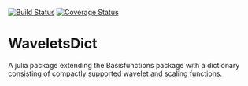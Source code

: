 [![Build Status](https://travis-ci.org/vincentcp/WaveletsDict.jl.svg?branch=master)](https://travis-ci.org/vincentcp/WaveletsDict.jl)
[![Coverage Status](https://coveralls.io/repos/github/vincentcp/WaveletsDict.jl/badge.svg?branch=master)](https://coveralls.io/github/vincentcp/WaveletsDict.jl?branch=master)
# WaveletsDict
A julia package extending the Basisfunctions package with a dictionary consisting of compactly supported wavelet and scaling functions.

